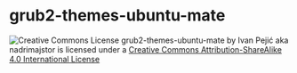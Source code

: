 grub2-themes-ubuntu-mate
========================

![Creative Commons License](https://i.creativecommons.org/l/by-sa/4.0/88x31.png)
grub2-themes-ubuntu-mate by Ivan Pejić aka nadrimajstor is licensed under a [Creative Commons Attribution-ShareAlike 4.0 International License](http://creativecommons.org/licenses/by-sa/4.0/)
